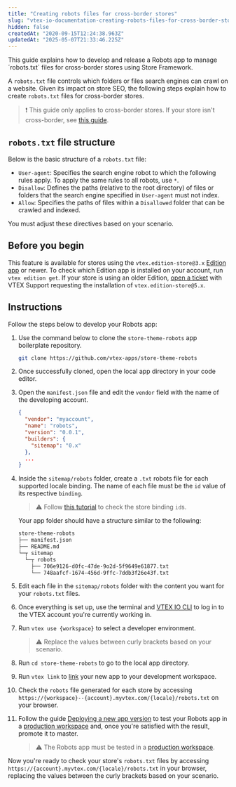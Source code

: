 ```yaml
---
title: "Creating robots files for cross-border stores"
slug: "vtex-io-documentation-creating-robots-files-for-cross-border-stores"
hidden: false
createdAt: "2020-09-15T12:24:38.963Z"
updatedAt: "2025-05-07T21:33:46.225Z"
---
```


This guide explains how to develop and release a Robots app to manage ´robots.txt´ files for cross-border stores using Store Framework.

A `robots.txt` file controls which folders or files search engines can crawl on a website. Given its impact on store SEO, the following steps explain how to create `robots.txt` files for cross-border stores.

>❗ This guide only applies to cross-border stores. If your store isn't cross-border, see [this guide](https://help.vtex.com/tutorial/google-search-console-tracking-robots-txt--tutorials_574?locale=en).

## `robots.txt` file structure

Below is the basic structure of a `robots.txt` file:

- `User-agent`: Specifies the search engine robot to which the following rules apply. To apply the same rules to all robots, use `*`.
- `Disallow`: Defines the paths (relative to the root directory) of files or folders that the search engine specified in `User-agent` must not index.
- `Allow`: Specifies the paths of files within a `Disallowed` folder that can be crawled and indexed.

You must adjust these directives based on your scenario.

## Before you begin

This feature is available for stores using the `vtex.edition-store@3.x` [Edition app](https://developers.vtex.com/docs/guides/vtex-io-documentation-edition-app/) or newer. To check which Edition app is installed on your account, run `vtex edition get`. If your store is using an older Edition, [open a ticket](https://help-tickets.vtex.com/smartlink/sso/login/zendesk) with VTEX Support requesting the installation of `vtex.edition-store@5.x`.

## Instructions

Follow the steps below to develop your Robots app:

1. Use the command below to clone the `store-theme-robots` app boilerplate repository.

    ```sh
    git clone https://github.com/vtex-apps/store-theme-robots
    ```

2. Once successfully cloned, open the local app directory in your code editor.
3. Open the `manifest.json` file and edit the `vendor` field with the name of the developing account.

    ```json
    { 
      "vendor": "myaccount",
      "name": "robots",
      "version": "0.0.1",
      "builders": {
        "sitemap": "0.x"
      },
      ...
    }
    ```

4. Inside the `sitemap/robots` folder, create a `.txt` robots file for each supported locale binding. The name of each file must be the `id` value of its respective `binding`.

    >⚠️ Follow [this tutorial](https://developers.vtex.com/docs/guides/checking-your-stores-binding-id) to check the store binding `id`s.
    
    Your app folder should have a structure similar to the following:
    
    ```txt
    store-theme-robots
    ├── manifest.json
    ├── README.md
    └─┬ sitemap
      └─┬ robots
        ├── 706e9126-d0fc-47de-9o2d-5f9649e61877.txt
        └── 748aafcf-1674-456d-9ffc-7ddb3f26e43f.txt
    ```

5. Edit each file in the `sitemap/robots` folder with the content you want for your `robots.txt` files.
6. Once everything is set up, use the terminal and [VTEX IO CLI](https://developers.vtex.com/docs/guides/vtex-io-documentation-vtex-io-cli-installation-and-command-reference/) to log in to the VTEX account you're currently working in.
7. Run `vtex use {workspace}` to select a developer environment.

    >⚠️ Replace the values between curly brackets based on your scenario.

8. Run `cd store-theme-robots` to go to the local app directory.
9. Run `vtex link` to [link](https://developers.vtex.com/docs/guides/vtex-io-documentation-linking-an-app/) your new app to your development workspace.
10. Check the `robots` file generated for each store by accessing `https://{workspace}--{account}.myvtex.com/{locale}/robots.txt` on your browser.
11. Follow the guide [Deploying a new app version](https://developers.vtex.com/docs/guides/vtex-io-documentation-making-your-new-app-version-publicly-available) to test your Robots app in a [production workspace](https://developers.vtex.com/docs/guides/vtex-io-documentation-creating-a-production-workspace) and, once you're satisfied with the result, promote it to master.

    >⚠️ The Robots app must be tested in a [production workspace](https://developers.vtex.com/docs/guides/vtex-io-documentation-creating-a-production-workspace).

Now you're ready to check your store's `robots.txt` files by accessing `https://{account}.myvtex.com/{locale}/robots.txt` in your browser, replacing the values between the curly brackets based on your scenario.

